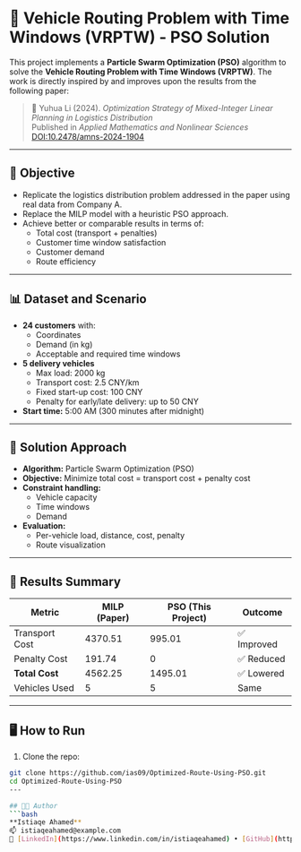 # 🚚 Vehicle Routing Problem with Time Windows (VRPTW) - PSO Solution

This project implements a **Particle Swarm Optimization (PSO)** algorithm to solve the **Vehicle Routing Problem with Time Windows (VRPTW)**. The work is directly inspired by and improves upon the results from the following paper:

> 📖 Yuhua Li (2024). *Optimization Strategy of Mixed-Integer Linear Planning in Logistics Distribution*  
> Published in *Applied Mathematics and Nonlinear Sciences*  
> [DOI:10.2478/amns-2024-1904](https://doi.org/10.2478/amns-2024-1904)

---

## 🎯 Objective

- Replicate the logistics distribution problem addressed in the paper using real data from Company A.
- Replace the MILP model with a heuristic PSO approach.
- Achieve better or comparable results in terms of:
  - Total cost (transport + penalties)
  - Customer time window satisfaction
  - Customer demand
  - Route efficiency

---

## 📊 Dataset and Scenario

- **24 customers** with:
  - Coordinates
  - Demand (in kg)
  - Acceptable and required time windows
- **5 delivery vehicles**
  - Max load: 2000 kg
  - Transport cost: 2.5 CNY/km
  - Fixed start-up cost: 100 CNY
  - Penalty for early/late delivery: up to 50 CNY
- **Start time:** 5:00 AM (300 minutes after midnight)

---

## 🧠 Solution Approach

- **Algorithm:** Particle Swarm Optimization (PSO)
- **Objective:** Minimize total cost = transport cost + penalty cost
- **Constraint handling:**
  - Vehicle capacity
  - Time windows
  - Demand
- **Evaluation:**
  - Per-vehicle load, distance, cost, penalty
  - Route visualization

---

## 🧾 Results Summary

| Metric             | MILP (Paper) | PSO (This Project) | Outcome       |
|--------------------|--------------|--------------------|---------------|
| Transport Cost     | 4370.51      | 995.01             | ✅ Improved   |
| Penalty Cost       | 191.74       | 0                  | ✅ Reduced    |
| **Total Cost**     | 4562.25      | 1495.01            | ✅ Lowered    |
| Vehicles Used      | 5            | 5                  | Same          |


---

## 🖥️ How to Run

1. Clone the repo:

```bash
git clone https://github.com/ias09/Optimized-Route-Using-PSO.git
cd Optimized-Route-Using-PSO
---

## 👨‍💻 Author
```bash
**Istiaqe Ahamed**  
📫 istiaqeahamed@example.com  
🔗 [LinkedIn](https://www.linkedin.com/in/istiaqeahamed) • [GitHub](https://github.com/istiaqeahamed)

